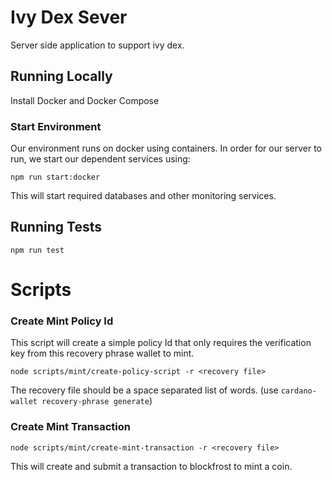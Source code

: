 # Ivy Dex Sever
Server side application to support ivy dex.

## Running Locally

Install Docker and Docker Compose

### Start Environment
Our environment runs on docker using containers.
In order for our server to run, we start our dependent services using:

`npm run start:docker`

This will start required databases and other monitoring services.


## Running Tests

`npm run test`

# Scripts

### Create Mint Policy Id

This script will create a simple policy Id that only requires the verification key from this recovery phrase wallet to mint.

`node scripts/mint/create-policy-script -r <recovery file>`

The recovery file should be a space separated list of words. (use `cardano-wallet recovery-phrase generate`)

### Create Mint Transaction

`node scripts/mint/create-mint-transaction -r <recovery file>`

This will create and submit a transaction to blockfrost to mint a coin.